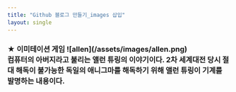 ```yaml
---
title: "Github 블로그 만들기_images 삽입"
layout: single
---
```


<h3> ★ 이미테이션 게임
![allen](/assets/images/allen.png)
<br> 컴퓨터의 아버지라고 불리는 앨런 튜링의 이야기이다. 2차 세계대전 당시 절대 해독이 불가능한 독일의 애니그마를 해독하기 위해 앨런 튜링이 기계를 발명하는 내용이다.

